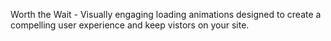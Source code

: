 


Worth the Wait - Visually engaging loading animations designed to create a compelling user experience and keep vistors on your site.